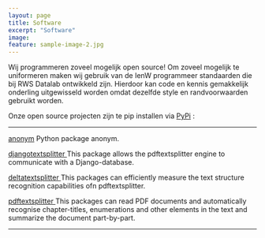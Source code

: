 ```yaml
---
layout: page
title: Software
excerpt: "Software"
image:
feature: sample-image-2.jpg
---
```




Wij programmeren zoveel mogelijk open source! Om zoveel mogelijk te uniformeren maken wij gebruik van de IenW programmeer standaarden die bij RWS Datalab ontwikkeld zijn. Hierdoor kan code en kennis gemakkelijk onderling uitgewisseld worden omdat dezelfde style en randvoorwaarden gebruikt worden.

Onze open source projecten zijn te pip installen via [PyPi](https://pypi.org/manage/projects/) :

---




[anonym](https://anonym-datainnovatielab-public-3ae525a7078644e2013f2d5d2c9a0825.gitlab.io/) Python package anonym.

[djangotextsplitter ](https://gitlab.com/datainnovatielab/public/djangotextsplitter) This package allows the pdftextsplitter engine to communicate with a Django-database.

[deltatextsplitter ](https://gitlab.com/datainnovatielab/public/deltatextsplitter)  This packages can efficiently measure the text structure recognition capabilities ofn pdftextsplitter.

[pdftextsplitter ](https://gitlab.com/datainnovatielab/public/pdftextsplitter) This packages can read PDF documents and automatically recognise chapter-titles, enumerations and other elements in the text and summarize the document part-by-part.


---
